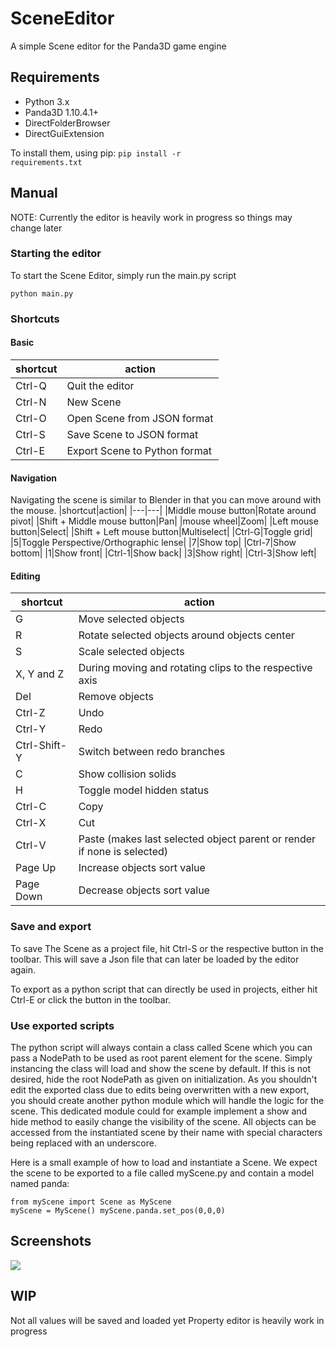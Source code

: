 # SceneEditor
A simple Scene editor for the Panda3D game engine

## Requirements
- Python 3.x
- Panda3D 1.10.4.1+
- DirectFolderBrowser
- DirectGuiExtension

To install them, using pip:
<code>pip install -r requirements.txt</code>

## Manual
NOTE: Currently the editor is heavily work in progress so things may change later

### Starting the editor
To start the Scene Editor, simply run the main.py script

<code>python main.py</code>

### Shortcuts
#### Basic
|shortcut|action|
|---|---|
|Ctrl-Q|Quit the editor|
|Ctrl-N|New Scene|
|Ctrl-O|Open Scene from JSON format|
|Ctrl-S|Save Scene to JSON format|
|Ctrl-E|Export Scene to Python format|

#### Navigation
Navigating the scene is similar to Blender in that you can move around with the mouse.
|shortcut|action|
|---|---|
|Middle mouse button|Rotate around pivot|
|Shift + Middle mouse button|Pan|
|mouse wheel|Zoom|
|Left mouse button|Select|
|Shift + Left mouse button|Multiselect|
|Ctrl-G|Toggle grid|
|5|Toggle Perspective/Orthographic lense|
|7|Show top|
|Ctrl-7|Show bottom|
|1|Show front|
|Ctrl-1|Show back|
|3|Show right|
|Ctrl-3|Show left|

#### Editing
|shortcut|action|
|---|---|
|G|Move selected objects|
|R|Rotate selected objects around objects center|
|S|Scale selected objects|
|X, Y and Z|During moving and rotating clips to the respective axis|
|Del|Remove objects|
|Ctrl-Z|Undo|
|Ctrl-Y|Redo|
|Ctrl-Shift-Y|Switch between redo branches|
|C|Show collision solids|
|H|Toggle model hidden status|
|Ctrl-C|Copy|
|Ctrl-X|Cut|
|Ctrl-V|Paste (makes last selected object parent or render if none is selected)|
|Page Up|Increase objects sort value|
|Page Down|Decrease objects sort value|

### Save and export
To save The Scene as a project file, hit Ctrl-S or the respective button in the toolbar.
This will save a Json file that can later be loaded by the editor again.

To export as a python script that can directly be used in projects, either hit Ctrl-E or click the button in the toolbar.

### Use exported scripts
The python script will always contain a class called Scene which you can pass a NodePath to be used as root parent element for the scene. Simply instancing the class will load and show the scene by default. If this is not desired, hide the root NodePath as given on initialization. As you shouldn't edit the exported class due to edits being overwritten with a new export, you should create another python module which will handle the logic for the scene. This dedicated module could for example implement a show and hide method to easily change the visibility of the scene. All objects can be accessed from the instantiated scene by their name with special characters being replaced with an underscore.

Here is a small example of how to load and instantiate a Scene. We expect the scene to be exported to a file called myScene.py and contain a model named panda:
<code><pre>from myScene import Scene as MyScene
myScene = MyScene()
myScene.panda.set_pos(0,0,0)
</pre></code>

## Screenshots
<img src="https://raw.githubusercontent.com/fireclawthefox/SceneEditor/main/Screenshots/SceneEditor.png" />

## WIP
Not all values will be saved and loaded yet
Property editor is heavily work in progress
